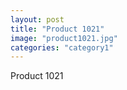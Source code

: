 ```yaml
---
layout: post
title: "Product 1021"
image: "product1021.jpg"
categories: "category1"
---
```

Product 1021
